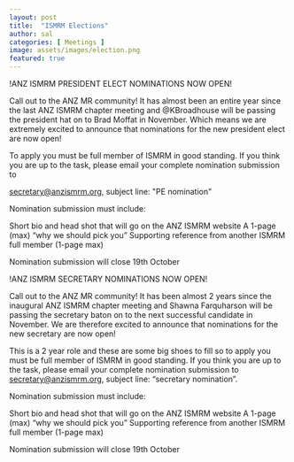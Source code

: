 ```yaml
---
layout: post
title:  "ISMRM Elections"
author: sal
categories: [ Meetings ]
image: assets/images/election.png
featured: true
---
```


!ANZ ISMRM PRESIDENT ELECT NOMINATIONS NOW OPEN!

Call out to the ANZ MR community! 
It has almost been an entire year since the last ANZ ISMRM chapter meeting and @KBroadhouse will be passing the president hat on to Brad Moffat in November. 
Which means we are extremely excited to announce that nominations for the new president elect are now open! 
 

To apply you must be full member of ISMRM in good standing. If you think you are up to the task, please email your complete nomination submission to

secretary@anzismrm.org, subject line: "PE nomination"

Nomination submission must include:
 
Short bio and head shot that will go on the ANZ ISMRM website
A 1-page (max) “why we should pick you”
Supporting reference from another ISMRM full member (1-page max)

Nomination submission will close 19th October




!ANZ ISMRM SECRETARY NOMINATIONS NOW OPEN!

Call out to the ANZ MR community! 
It has been almost 2 years since the inaugural ANZ ISMRM chapter meeting and Shawna Farquharson will be passing the secretary baton on to the next successful candidate in November. We are therefore excited to announce that nominations for the new secretary are now open! 
 

This is a 2 year role and these are some big shoes to fill so to apply you must be full member of ISMRM in good standing. If you think you are up to the task,
please email your complete nomination submission to secretary@anzismrm.org, subject line: “secretary nomination”.

Nomination submission must include:

Short bio and head shot that will go on the ANZ ISMRM website
A 1-page (max) “why we should pick you”
Supporting reference from another ISMRM full member (1-page max)

Nomination submission will close 19th October
